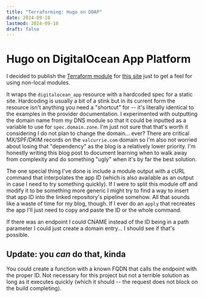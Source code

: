 ```yaml
---
title: "Terraforming: Hugo on DOAP"
date: 2024-09-10
lastmod: 2024-09-10
draft: false
---
```


# Hugo on DigitalOcean App Platform

I decided to publish the 
[Terraform module](https://github.com/enbeec/blog-infra) 
for [this site](https://github.com/enbeec/blog)
just to get a feel for using non-local modules.

It wraps the `digitalocean_app` resource with a hardcoded spec for a static
site. Hardcoding is usually a bit of a stink but in its current form the
resource isn't anything you need a "shortcut" for -- it's literally identical to
the examples in the provider documentation. I experimented with outputting the
domain name from my DNS module so that it could be inputted as a variable to use
for `spec.domain.zone`. I'm just not sure that that's worth it considering I do
not plan to change the domain... ever? There are critical MX/SPF/DKIM records on
the `valcurrie.com` domain so I'm also not worried about losing that
"dependency" as the blog is a relatively lower priority. I'm honestly writing
this blog post to document learning when to walk away from complexity and do
something "ugly" when it's by far the best solution.

The one special thing I've done is include a module output with a cURL command
that interpolates the app ID (which is also available as an output in case I
need to try something quickly). If I were to split this module off and modify it
to be something more generic I might try to find a way to insert that app ID
into the linked repository's pipeline somehow. All that sounds like a waste of
time for my blog, though. If I ever do an `apply` that recreates the app I'll
just need to copy and paste the ID or the whole command. 

If there was an endpoint I could CNAME instead of the ID being in a path
parameter I could just create a domain entry... I should see if that's possible.

## Update: you *can* do that, kinda

You could create a function with a known FQDN that calls the endpoint with the
proper ID. Not necessary for this project but not a terrible solution as long as
it executes quickly (which it should -- the request does not block on the build completing).
